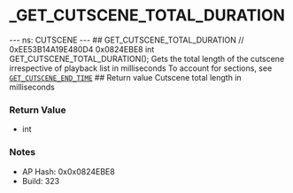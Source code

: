 # _GET_CUTSCENE_TOTAL_DURATION

--- ns: CUTSCENE --- ## GET_CUTSCENE_TOTAL_DURATION  // 0xEE53B14A19E480D4 0x0824EBE8 int GET_CUTSCENE_TOTAL_DURATION();  Gets the total length of the cutscene irrespective of playback list in milliseconds To account for sections, see [`GET_CUTSCENE_END_TIME`](#_0x971D7B15BCDBEF99)  ## Return value Cutscene total length in milliseconds

### Return Value
* int

### Notes
* AP Hash: 0x0x0824EBE8
* Build: 323

